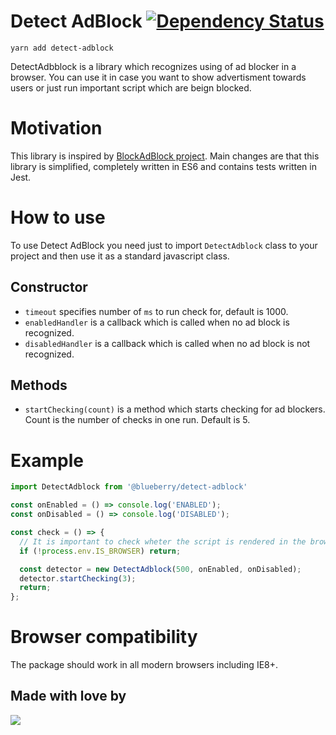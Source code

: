# Detect AdBlock [![Dependency Status](https://dependencyci.com/github/blueberryapps/detect-adblock/badge)](https://dependencyci.com/github/blueberryapps/detect-adblock)

```
yarn add detect-adblock
```

DetectAdbblock is a library which recognizes using of ad blocker in a browser. You can use it in case you want to show advertisment towards users or just run important script which are beign blocked.

# Motivation

This library is inspired by [BlockAdBlock project](https://github.com/sitexw/BlockAdBlock). Main changes are that this library is simplified, completely written in ES6 and contains tests written in Jest.

# How to use

To use Detect AdBlock you need just to import `DetectAdblock` class to your project and then use it as a standard javascript class.

## Constructor
* `timeout` specifies number of `ms` to run check for, default is 1000.
* `enabledHandler` is a callback which is called when no ad block is recognized.
* `disabledHandler` is a callback which is called when no ad block is not recognized.

## Methods
* `startChecking(count)` is a method which starts checking for ad blockers. Count is the number of checks in one run. Default is 5.

# Example

```js
import DetectAdblock from '@blueberry/detect-adblock'

const onEnabled = () => console.log('ENABLED');
const onDisabled = () => console.log('DISABLED');

const check = () => {
  // It is important to check wheter the script is rendered in the browser.
  if (!process.env.IS_BROWSER) return;

  const detector = new DetectAdblock(500, onEnabled, onDisabled);
  detector.startChecking(3);
  return;
};
```

# Browser compatibility
The package should work in all modern browsers including IE8+.

## Made with love by
[![](https://camo.githubusercontent.com/d88ee6842f3ff2be96d11488aa0d878793aa67cd/68747470733a2f2f7777772e676f6f676c652e636f6d2f612f626c75656265727279617070732e636f6d2f696d616765732f6c6f676f2e676966)](https://www.blueberry.io)
